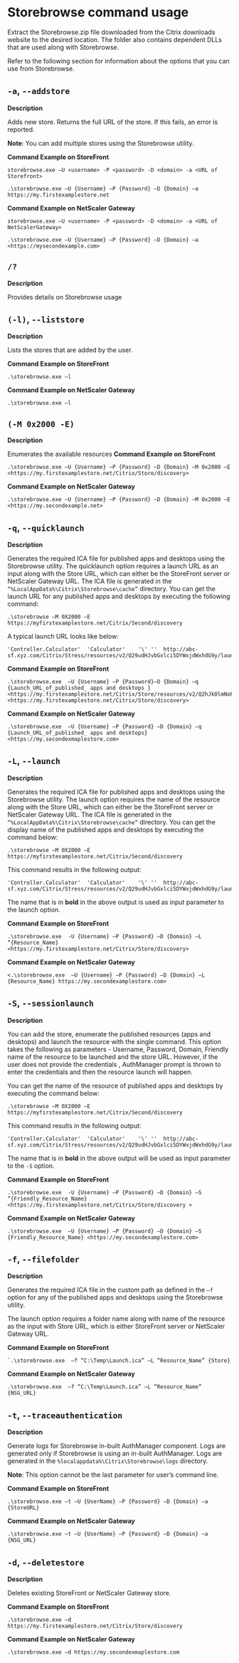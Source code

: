 # Storebrowse command usage

Extract the Storebrowse.zip file downloaded from the Citrix downloads website to the desired location. The folder also contains dependent DLLs that are used along with Storebrowse.

Refer to the following section for information about the options that you can use from Storebrowse.

## `-a`, `--addstore`

**Description**

Adds new store. Returns the full URL of the store. If this fails, an error is reported. 

**Note**: You can add multiple stores using the Storebrowse utility.

**Command Example on StoreFront**

```
storebrowse.exe –U <username> -P <password> -D <domain> -a <URL of Storefront>
```
```
.\storebrowse.exe –U {Username} –P {Password} –D {Domain} –a https://my.firstexamplestore.net
```

**Command Example on NetScaler Gateway**

```
storebrowse.exe –U <username> -P <password> -D <domain> -a <URL of NetScalerGateway>
```
```
.\storebrowse.exe –U {Username} –P {Password} –D {Domain} –a <https://mysecondexample.com>
```

## `/?`

**Description**

Provides details on Storebrowse usage

## `(-l)`, `--liststore` 

**Description**

Lists the stores that are added by the user.

**Command Example on StoreFront**

```
.\storebrowse.exe –l
```
**Command Example on NetScaler Gateway**

```
.\storebrowse.exe –l
```

## `(-M 0x2000 -E)`

**Description**

Enumerates the available resources
**Command Example on StoreFront**

```
.\storebrowse.exe –U {Username} –P {Password} –D {Domain} –M 0x2000 –E <https://my.firstexamplestore.net/Citrix/Store/discovery>
```
**Command Example on NetScaler Gateway**

```
.\storebrowse.exe –U {Username} –P {Password} –D {Domain} –M 0x2000 –E <https://my.secondexample.net>
```

## `-q`, `--quicklaunch`

**Description**

Generates the required ICA file for published apps and desktops using the Storebrowse utility. The quicklaunch option requires a launch URL as an input along with the Store URL, which can either be the StoreFront server or NetScaler Gateway URL. The ICA file is generated in the `“%LocalAppData%\Citrix\Storebrowse\cache”` directory. You can get the launch URL for any published apps and desktops by executing the following command: 

```
.\storebrowse –M 0X2000 –E https://myfirstexamplestore.net/Citrix/Second/discovery
```

A typical launch URL looks like below: 
```
'Controller.Calculator'  'Calculator'    '\' ''  http://abc-sf.xyz.com/Citrix/Stress/resources/v2/Q29udHJvbGxlci5DYWxjdWxhdG9y/launch/ica
```
**Command Example on StoreFront**

```
.\storebrowse.exe  –U {Username} –P {Password}–D {Domain} –q {Launch_URL_of_published_ apps and desktops }<https://my.firstexamplestore.net/Citrix/Store/resources/v2/Q2hJkOlmNoPQrSTV9y/launch/ica> <https://my.firstexamplestore.net/Citrix/Store/discovery>
```
**Command Example on NetScaler Gateway**

```
.\storebrowse.exe  –U {Username} –P {Password} –D {Domain} –q {Launch_URL_of_published_ apps and desktops} <https://my.secondexmaplestore.com>
```


## `-L`, `--launch` 


**Description**

Generates the required ICA file for published apps and desktops using the Storebrowse utility. The launch option requires the name of the resource along with the Store URL, which can either be the StoreFront server or NetScaler Gateway URL. The ICA file is generated in the `“%LocalAppData%\Citrix\Storebrowse\cache”` directory. You can get the display name of the published apps and desktops by executing the command below:

```
.\storebrowse –M 0X2000 –E https://myfirstexamplestore.net/Citrix/Second/discovery
```

This command results in the following output: 

```
'Controller.Calculator'  'Calculator'    '\' ''  http://abc-sf.xyz.com/Citrix/Stress/resources/v2/Q29udHJvbGxlci5DYWxjdWxhdG9y/launch/ica
```

The name that is in **bold** in the above output is used as input parameter to the launch option. 

**Command Example on StoreFront**

```
.\storebrowse.exe  -U {Username} –P {Password} –D {Domain} –L “{Resource_Name} <https://my.firstexamplestore.net/Citrix/Store/discovery>
```
**Command Example on NetScaler Gateway**

```
<.\storebrowse.exe  –U {Username} –P {Password} –D {Domain} –L {Resource_Name} https://my.secondexamplestore.com>
```

## `-S`, `--sessionlaunch`

**Description**

You can add the store, enumerate the published resources (apps and desktops) and launch the resource with the single command. This option takes the following as parameters -  Username, Password, Domain, Friendly name of the resource to be launched and the store URL. However, if the user does not provide the credentials , AuthManager prompt is thrown to enter the credentials and then the resource launch will happen. 

You can get the name of the resource of published apps and desktops by executing the command below: 

```
.\storebrowse –M 0X2000 –E https://myfirstexamplestore.net/Citrix/Second/discovery
```

This command results in the following output:

```
'Controller.Calculator'  'Calculator'    '\' ''  http://abc-sf.xyz.com/Citrix/Stress/resources/v2/Q29udHJvbGxlci5DYWxjdWxhdG9y/launch/ica
```

The name that is in **bold** in the above output will be used as input parameter to the `-S` option. 

**Command Example on StoreFront**

```
.\storebrowse.exe  -U {Username} –P {Password} –D {Domain} –S “{Friendly_Resource_Name} <https://my.firstexamplestore.net/Citrix/Store/discovery >
```
**Command Example on NetScaler Gateway**

```
.\storebrowse.exe  –U {Username} –P {Password} –D {Domain} –S {Friendly_Resource_Name} <https://my.secondexamplestore.com>
```

## `-f`, `--filefolder`

**Description**

Generates the required ICA file in the custom path as defined in the `–f` option for any of the published apps and desktops using the Storebrowse utility. 

The launch option requires a folder name along with name of the resource as the input with Store URL, which is either StoreFront server or NetScaler Gateway URL.

**Command Example on StoreFront**

```
`.\storebrowse.exe  –f “C:\Temp\Launch.ica” –L “Resource_Name” {Store}
```

**Command Example on NetScaler Gateway**

```
.\storebrowse.exe  –f “C:\Temp\Launch.ica” –L “Resource_Name” {NSG_URL}
```

## `-t`, `--traceauthentication`

**Description**

Generate logs for Storebrowse in-built AuthManager component. Logs are generated only if Storebrowse is using an in-built AuthManager. Logs are generated in the `%localappdata%\Citrix\Storebrowse\logs` directory.

**Note**: This option cannot be the last parameter for user’s command line.

**Command Example on StoreFront**

```
.\storebrowse.exe –t –U {UserName} –P {Password} –D {Domain} –a {StoreURL}
```
**Command Example on NetScaler Gateway**

```
.\storebrowse.exe –t –U {UserName} –P {Password} –D {Domain} –a {NSG_URL}
```

## `-d`, `--deletestore`

**Description**

Deletes existing StoreFront or NetScaler Gateway store.

**Command Example on StoreFront**

```
.\storebrowse.exe –d https://my.firstexamplestore.net/Citrix/Store/discovery
```
**Command Example on NetScaler Gateway**

```
.\storebrowse.exe –d https://my.secondexmaplestore.com
```